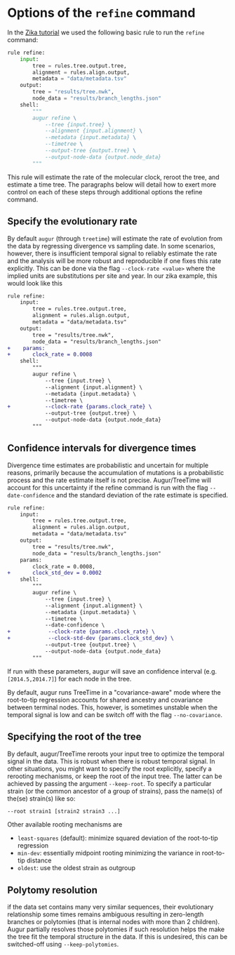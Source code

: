 # Options of the ``refine`` command

In the [Zika tutorial](zika_tutorial) we used the following basic rule to run the `refine` command:
```python
rule refine:
    input:
        tree = rules.tree.output.tree,
        alignment = rules.align.output,
        metadata = "data/metadata.tsv"
    output:
        tree = "results/tree.nwk",
        node_data = "results/branch_lengths.json"
    shell:
        """
        augur refine \
            --tree {input.tree} \
            --alignment {input.alignment} \
            --metadata {input.metadata} \
            --timetree \
            --output-tree {output.tree} \
            --output-node-data {output.node_data}
        """
```
This rule will estimate the rate of the molecular clock, reroot the tree, and estimate a time tree.
The paragraphs below will detail how to exert more control on each of these steps through additional options the refine command.

## Specify the evolutionary rate
By default `augur` (through `treetime`) will estimate the rate of evolution from the data by regressing divergence vs sampling date.
In some scenarios, however, there is insufficient temporal signal to reliably estimate the rate and the analysis will be more robust and reproducible if one fixes this rate explicitly.
This can be done via the flag `--clock-rate <value>` where the implied units are substitutions per site and year.
In our zika example, this would look like this
```diff
rule refine:
    input:
        tree = rules.tree.output.tree,
        alignment = rules.align.output,
        metadata = "data/metadata.tsv"
    output:
        tree = "results/tree.nwk",
        node_data = "results/branch_lengths.json"
+    params:
+    	clock_rate = 0.0008
    shell:
        """
        augur refine \
            --tree {input.tree} \
            --alignment {input.alignment} \
            --metadata {input.metadata} \
            --timetree \
+           --clock-rate {params.clock_rate} \
            --output-tree {output.tree} \
            --output-node-data {output.node_data}
        """
```

## Confidence intervals for divergence times
Divergence time estimates are probabilistic and uncertain for multiple reasons, primarily because the accumulation of mutations is a probabilistic process and the rate estimate itself is not precise.
Augur/TreeTime will account for this uncertainty if the refine command is run with the flag `--date-confidence` and the standard deviation of the rate estimate is specified.
```diff
rule refine:
    input:
        tree = rules.tree.output.tree,
        alignment = rules.align.output,
        metadata = "data/metadata.tsv"
    output:
        tree = "results/tree.nwk",
        node_data = "results/branch_lengths.json"
    params:
    	clock_rate = 0.0008,
+    	clock_std_dev = 0.0002
    shell:
        """
        augur refine \
            --tree {input.tree} \
            --alignment {input.alignment} \
            --metadata {input.metadata} \
            --timetree \
            --date-confidence \
+            --clock-rate {params.clock_rate} \
+            --clock-std-dev {params.clock_std_dev} \
            --output-tree {output.tree} \
            --output-node-data {output.node_data}
        """
```
If run with these parameters, augur will save an confidence interval (e.g. `[2014.5,2014.7]`) for each node in the tree.

By default, augur runs TreeTime in a "covariance-aware" mode where the root-to-tip regression accounts for shared ancestry and covariance between terminal nodes.
This, however, is sometimes unstable when the temporal signal is low and can be switch off with the flag `--no-covariance`.

## Specifying the root of the tree
By default, augur/TreeTime reroots your input tree to optimize the temporal signal in the data. This is robust when there is robust temporal signal.
In other situations, you might want to specify the root explicitly, specify a rerooting mechanisms, or keep the root of the input tree.
The latter can be achieved by passing the argument `--keep-root`.
To specify a particular strain (or the common ancestor of a group of strains), pass the name(s) of the(se) strain(s) like so:
```bash
--root strain1 [strain2 strain3 ...]
```
Other available rooting mechanisms are

  * `least-squares` (default): minimize squared deviation of the root-to-tip regression
  * `min-dev`: essentially midpoint rooting minimizing the variance in root-to-tip distance
  * `oldest`: use the oldest strain as outgroup

## Polytomy resolution
if the data set contains many very similar sequences, their evolutionary relationship some times remains ambiguous resulting in zero-length branches or polytomies (that is internal nodes with more than 2 children).
Augur partially resolves those polytomies if such resolution helps the make the tree fit the temporal structure in the data.
If this is undesired, this can be switched-off using `--keep-polytomies`.


